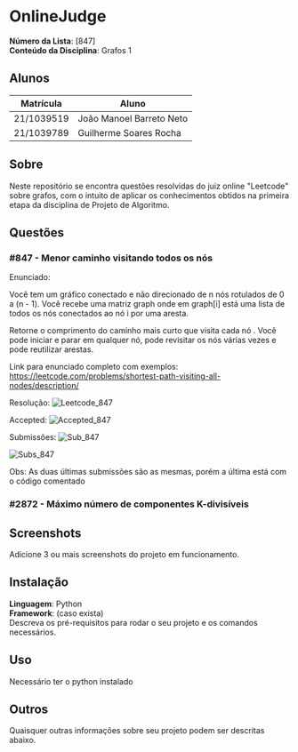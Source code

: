 # OnlineJudge

**Número da Lista**: [847]<br>
**Conteúdo da Disciplina**: Grafos 1<br>

## Alunos
|Matrícula | Aluno |
| -- | -- |
| 21/1039519  |  João Manoel Barreto Neto |
| 21/1039789  |  Guilherme Soares Rocha |

## Sobre 
Neste repositório se encontra questões resolvidas do juiz online "Leetcode" sobre grafos, com o intuito de aplicar os conhecimentos obtidos na primeira etapa da disciplina de Projeto de Algoritmo. 

## Questões

### #847 - Menor caminho visitando todos os nós

Enunciado:

Você tem um gráfico conectado e não direcionado de n nós rotulados de 0 a (n - 1). Você recebe uma matriz graph onde em graph[i] está uma lista de todos os nós conectados ao nó i por uma aresta.

Retorne o comprimento do caminho mais curto que visita cada nó . Você pode iniciar e parar em qualquer nó, pode revisitar os nós várias vezes e pode reutilizar arestas.

Link para enunciado completo com exemplos: https://leetcode.com/problems/shortest-path-visiting-all-nodes/description/

Resolução:
![Leetcode_847]("Grafos1-OnlineJudge\imagens\codigo_comentado_847.png")

Accepted:
![Accepted_847]("Grafos1-OnlineJudge\imagens\accepted_847.png")

Submissões:
![Sub_847]("Grafos1-OnlineJudge\imagens\codigo_accepted_847.png")

![Subs_847]("Grafos1-OnlineJudge\imagens\submissoes_847.png")

Obs: As duas últimas submissões são as mesmas, porém a última está com o código comentado

### #2872 - Máximo número de componentes K-divisíveis
## Screenshots
Adicione 3 ou mais screenshots do projeto em funcionamento.

## Instalação 
**Linguagem**: Python<br>
**Framework**: (caso exista)<br>
Descreva os pré-requisitos para rodar o seu projeto e os comandos necessários.

## Uso 
Necessário ter o python instalado

## Outros 
Quaisquer outras informações sobre seu projeto podem ser descritas abaixo.




